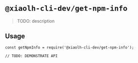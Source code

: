 # `@xiaolh-cli-dev/get-npm-info`

> TODO: description

## Usage

```
const getNpmInfo = require('@xiaolh-cli-dev/get-npm-info');

// TODO: DEMONSTRATE API
```
